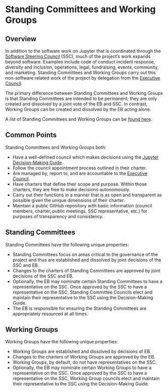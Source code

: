 # Standing Committees and Working Groups

## Overview

In addition to the software work on Jupyter that is coordinated through the [Software Steering Council](software_steering_council.md) (SSC), much of the project’s work expands beyond software. Examples include code of conduct incident response, diversity and inclusion, operations, legal, fundraising, events, community, and marketing. Standing Committees and Working Groups carry out this non-software related work of the project by delegation from the [Executive Council](executive_council).

The primary difference between Standing Committees and Working Groups is that Standing Committees are intended to be permanent; they are only created and dissolved by a joint vote of the EB and SSC. In contrast, Working Groups can be created and dissolved by the EB acting alone.

A list of Standing Committees and Working Groups can be [found here](list_of_standing_committees_and_working_groups.md).

## Common Points

Standing Committees and Working Groups both:

- Have a well-defined council which makes decisions using the [Jupyter Decision-Making Guide](decision_making.md).
- Follow the council appointment process outlined in their charter.
- Are managed by, report to, and are accountable to the [Executive Council](executive_council).
- Have charters that define their scope and purpose. Within those charters, they are free to make decisions autonomously.
- Carry out their functions in a manner that is as open and transparent as possible given the unique dimensions of their charter.
- Maintain a public GitHub repository with basic information (council members, charter, public meetings, SSC representative, etc.) for purposes of transparency and consistency.

## Standing Committees

Standing Committees have the following unique properties:

- Standing Committees focus on areas critical to the governance of the project and thus are established and dissolved by joint decisions of the SSC and EB.
- Changes to the charters of Standing Committees are approved by joint decisions of the SSC and EB.
- Optionally, the EB may nominate certain Standing Committees to have a representative on the SSC. Once approved by the SSC to have a representative on the SSC, Standing Committee Councils elect and maintain their representative to the SSC using the Decision-Making Guide.
- The EB is responsible for ensuring the Standing Committees are appropriately resourced at all times.

## Working Groups

Working Groups have the following unique properties:

- Working Groups are established and dissolved by decisions of EB.
- Changes to the charters of Working Groups are approved by the EB.
- Working Groups, by default, do not have representatives on the SSC.
- Optionally, the EB may nominate certain Working Groups to have a representative on the SSC. Once approved by the SSC to have a representative on the SSC, Working Group councils elect and maintain their representative to the SSC using the Decision-Making Guide.
